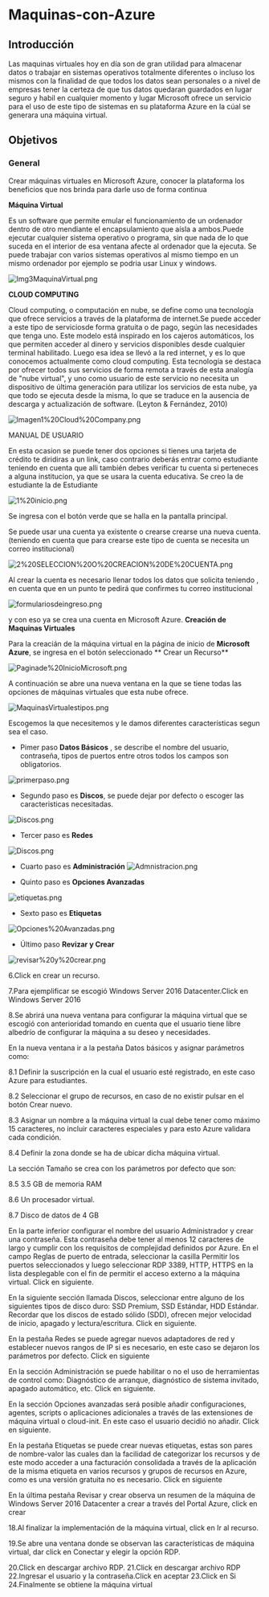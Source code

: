 # Maquinas-con-Azure
## Introducción
Las maquinas virtuales hoy en día son de gran utilidad para almacenar datos o trabajar en sistemas operativos totalmente diferentes o incluso los mismos con la finalidad de que todos los datos sean personales o a nivel de empresas tener la certeza de que tus datos quedaran guardados en lugar seguro y habil en cualquier momento y lugar  Microsoft ofrece un servicio para el uso de este tipo de sistemas en su plataforma Azure en la cúal se generara una máquina virtual. 
## Objetivos
### General
Crear máquinas virtuales en Microsoft Azure, conocer la plataforma los beneficios  que nos brinda para darle uso de forma continua

**Máquina Virtual**

 Es un software que permite emular el funcionamiento de un ordenador dentro de otro mendiante el encapsulamiento que aísla a ambos.Puede ejecutar cualquier sistema operativo o programa, sin que nada de lo que suceda en el interior de esa ventana afecte al ordenador que la ejecuta.
Se puede trabajar con varios sistemas operativos al mismo tiempo en un mismo ordenador por ejemplo se podria usar Linux y windows.

   ![Img3MaquinaVirtual.png](https://github.com/CFernanda/Maquinas-Virtuales-Amazon-Ec2/blob/master/imagenenes/Img3MaquinaVirtual.png)  

**CLOUD COMPUTING**

  Cloud computing, o computación en nube, se define como una tecnología que ofrece servicios a través de la plataforma de internet.Se puede acceder a este tipo de serviciosde 
forma  gratuita o de pago, según las necesidades que tenga uno. Este modelo está inspirado en los cajeros automáticos, los que permiten acceder al dinero y servicios disponibles desde cualquier terminal habilitado. Luego esa idea se llevó a la red internet, y es lo que conocemos actualmente como cloud computing. Esta tecnología se destaca por ofrecer todos sus servicios de forma remota a través de esta analogía de "nube virtual", y uno como usuario de este servicio no necesita un dispositivo de última generación para utilizar los servicios de esta nube, ya que todo se ejecuta desde la misma, lo que se traduce en la ausencia de descarga y actualización de software. (Leyton & Fernández, 2010)
                        
   ![Imagen1%20Cloud%20Company.png](https://github.com/CFernanda/Maquinas-Virtuales-Amazon-Ec2/blob/master/imagenenes/Imagen1%20Cloud%20Company.png)  


MANUAL DE USUARIO

En esta ocasion se puede tener dos opciones si tienes una tarjeta de crédito te diridiras a un link, caso contrario deberás entrar como estudiante teniendo en cuenta que alli también debes verificar tu cuenta si perteneces a alguna institucion, ya que se usara la cuenta educativa.
Se creo la de estudiante
la de Estudiante
 
 ![1%20inicio.png](https://github.com/CFernanda/Maquinas-con-Azure/blob/master/IMG/1%20inicio.png)

Se ingresa con el botón verde que se halla en la pantalla principal.

 Se puede usar una cuenta ya existente o crearse crearse una nueva cuenta.(teniendo en cuenta que para crearse este tipo de cuenta se necesita un correo institucional)
 
 ![2%20SELECCION%20O%20CREACION%20DE%20CUENTA.png](https://github.com/CFernanda/Maquinas-con-Azure/blob/master/IMG/2%20SELECCION%20O%20CREACION%20DE%20CUENTA.png)

Al crear la cuenta es necesario llenar todos los datos que solicita teniendo , en cuenta que en un punto te pedirá que confirmes tu correo institucional

![formulariosdeingreso.png](https://github.com/CFernanda/Maquinas-con-Azure/blob/master/IMG/formulariosdeingreso.png)

 y con eso ya se crea una cuenta en Microsoft Azure.
 **Creación de Maquinas Virtuales**
 
 Para la creacián de la máquina virtual en la página de inicio de **Microsoft Azure**, se ingresa en el botón seleccionado ** Crear un Recurso**
 
 ![Paginade%20InicioMicrosoft.png](https://github.com/CFernanda/Maquinas-con-Azure/blob/master/IMG/Paginade%20InicioMicrosoft.png)
 
 A continuación se abre una nueva ventana en la que se tiene todas las opciones de máquinas virtuales que esta nube ofrece.
 
 ![MaquinasVirtualestipos.png](https://github.com/CFernanda/Maquinas-con-Azure/blob/master/IMG/MaquinasVirtualestipos.png)
 
 Escogemos la que necesitemos y le damos  diferentes características segun sea el caso.
 
 - Pimer paso **Datos Básicos** , se describe el nombre del usuario, contraseña, tipos de puertos entre otros todos los campos son obligatorios.
 
 ![primerpaso.png](https://github.com/CFernanda/Maquinas-con-Azure/blob/master/IMG/primerpaso.png)
 
 - Segundo paso es  **Discos**, se puede dejar por defecto o escoger las caracteristicas necesitadas.
 
 ![Discos.png](https://github.com/CFernanda/Maquinas-con-Azure/blob/master/IMG/Discos.png)
 
 - Tercer paso es **Redes**
 
 ![Discos.png](https://github.com/CFernanda/Maquinas-con-Azure/blob/master/IMG/Discos.png)
 
 - Cuarto paso es **Administración**
 ![Admnistracion.png](https://github.com/CFernanda/Maquinas-con-Azure/blob/master/IMG/Admnistracion.png)
 
 
 - Quinto paso es **Opciones Avanzadas**
 
 ![etiquetas.png](https://github.com/CFernanda/Maquinas-con-Azure/blob/master/IMG/etiquetas.png)
 
 - Sexto paso es **Etiquetas**
 
 ![Opciones%20Avanzadas.png](https://github.com/CFernanda/Maquinas-con-Azure/blob/master/IMG/Opciones%20Avanzadas.png)
 
 - Último paso **Revizar y Crear**
 
 ![revisar%20y%20crear.png]( https://github.com/CFernanda/Maquinas-con-Azure/blob/master/IMG/revisar%20y%20crear.png)

 


 






6.Click en crear un recurso.



7.Para ejemplificar se escogió Windows Server 2016 Datacenter.Click en Windows Server 2016



8.Se abrirá una nueva ventana para configurar la máquina virtual que se escogió con anterioridad tomando en cuenta que el usuario tiene libre albedrío de configurar la máquina a su deseo y necesidades.

En la nueva ventana ir a la pestaña Datos básicos y asignar parámetros como:

8.1 Definir la suscripción en la cual el usuario esté registrado, en este caso Azure para estudiantes.

8.2 Seleccionar el grupo de recursos, en caso de no existir pulsar en el botón Crear nuevo.

8.3 Asignar un nombre a la máquina virtual la cual debe tener como máximo 15 caracteres, no incluir caracteres especiales y para esto Azure validara cada condición.

8.4 Definir la zona donde se ha de ubicar dicha máquina virtual.

La sección Tamaño se crea con los parámetros por defecto que son:

8.5 3.5 GB de memoria RAM

8.6 Un procesador virtual.

8.7 Disco de datos de 4 GB 

En la parte inferior configurar el nombre del usuario Administrador y crear una contraseña. Esta contraseña debe tener al menos 12 caracteres de largo y cumplir con los requisitos de complejidad definidos por Azure. En el campo Reglas de puerto de entrada, seleccionar la casilla Permitir los puertos seleccionados y luego seleccionar RDP 3389, HTTP, HTTPS en la lista desplegable con el fin de permitir el acceso externo a la máquina virtual. Click en siguiente.


En la siguiente sección llamada Discos, seleccionar entre alguno de los siguientes tipos de disco duro: SSD Premium, SSD Estándar, HDD Estándar. Recordar que los discos de estado sólido (SDD), ofrecen mejor velocidad de inicio, apagado y lectura/escritura. Click en siguiente.


En la pestaña Redes se puede agregar nuevos adaptadores de red y establecer nuevos rangos de IP si es necesario, en este caso se dejaron los parámetros por defecto. Click en siguiente


En la sección Administración se puede habilitar o no el uso de herramientas de control como: Diagnóstico de arranque, diagnóstico de sistema invitado, apagado automático, etc. Click en siguiente. 

En la sección Opciones avanzadas será posible añadir configuraciones, agentes, scripts o aplicaciones adicionales a través de las extensiones de máquina virtual o cloud-init. En este caso el usuario decidió no añadir. Click en siguiente.  

En la pestaña Etiquetas se puede crear nuevas etiquetas, estas son pares de nombre-valor las cuales dan la facilidad de categorizar los recursos y de este modo acceder a una facturación consolidada a través de la aplicación de la misma etiqueta en varios recursos y grupos de recursos en Azure, como es una versión gratuita no es necesario. Click en siguiente 

En la última pestaña Revisar y crear observa un resumen de la máquina de Windows Server 2016 Datacenter a crear a través del Portal Azure, click en crear 

18.Al finalizar la implementación de la máquina virtual, click en Ir al recurso. 

19.Se abre una ventana donde se observan las características de máquina virtual, dar click en Conectar y elegir la opción RDP. 

20.Click en descargar archivo RDP.  21.Click en descargar archivo RDP  22.Ingresar el usuario y la contraseña.Click en aceptar  23.Click en Si  24.Finalmente se obtiene la máquina virtual  

